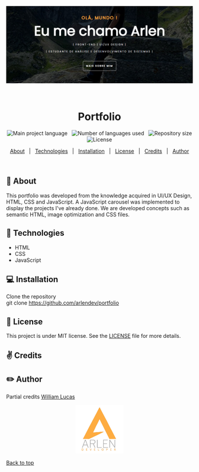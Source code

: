 <!-- About the project -->

<div align="center" id="top"> 
  <img src="img/example.png" alt="image description" />

  &#xa0;

</div>

<h1 align="center">Portfolio</h1>

<p align="center">
  <img alt="Main project language" src="https://img.shields.io/github/languages/top/arlendev/portfolio?color=#FEAC40">
  &nbsp
  <img alt="Number of languages used" src="https://img.shields.io/github/languages/count/arlendev/portfolio?color=#FEAC40">
  &nbsp
  <img alt="Repository size" src="https://img.shields.io/github/repo-size/arlendev/portfolio?color=#FEAC40">
  &nbsp
  <img alt="License" src="https://img.shields.io/github/license/arlendev/portfolio?color=#FEAC40">
  &nbsp
</p>

<p align="center">
  <a href="#dart-about">About</a> &#xa0; | &#xa0; 
  <a href="#rocket-technologies">Technologies</a> &#xa0; | &#xa0;
  <a href="#computer-installation">Installation</a> &#xa0; | &#xa0;
  <a href="#memo-license">License</a> &#xa0; | &#xa0;
  <a href="#v-credits">Credits</a> &#xa0; | &#xa0;
  <a href="#pencil2-author">Author</a>
</p>

<br>

## :dart: About ##

This portfolio was developed from the knowledge acquired in UI/UX Design, HTML, CSS and JavaScript. A JavaScript carousel was implemented to display the projects I've already done. We are developed concepts such as semantic HTML, image optimization and CSS files.

## :rocket: Technologies ##

- HTML
- CSS
- JavaScript

## :computer: Installation ##

Clone the repository  
git clone https://github.com/arlendev/portfolio


## :memo: License ##

This project is under MIT license. See the [LICENSE](LICENSE) file for more details.

## :v: Credits ##

## :pencil2: Author ##

Partial credits [William Lucas](https://github.com/WilliamDosSantos)

<div align="center">
  <a href="https://arlendev.github.io/portfolio/">
    <img src="img/logoArlen.png" target="_blank" alt="Logo" width="auto" height="130">
  </a>
</div>

<a href="#top">Back to top</a>
